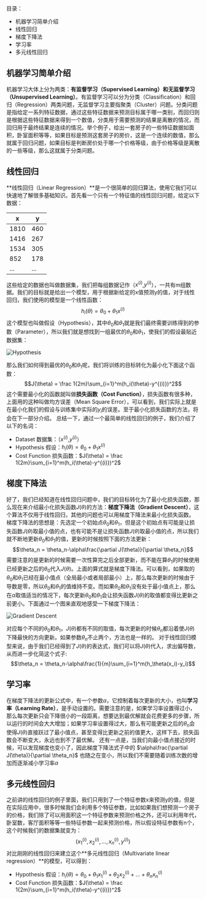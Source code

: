 目录：
- 机器学习简单介绍
- 线性回归
- 梯度下降法
- 学习率
- 多元线性回归

## 机器学习简单介绍

机器学习大体上分为两类：**有监督学习（Supervised Learning）**和**无监督学习（Unsupervised Learning）**。有监督学习可以分为分类（Classification）和回归（Regression）两类问题，无监督学习主要指聚类（Cluster）问题。分类问题是指给定一系列特征数据，通过这些特征数据来预测目标属于哪一类别，而回归则是根据这些特征数据来得到一个数值，分类用于需要预测的结果是离散的情况，而回归用于最终结果是连续的情况。举个例子，给出一套房子的一些特征数据如面积，卧室面积等等，如果目标是预测这套房子的房价，这是一个连续的数值，那么就属于回归问题，如果目标是判断房价处于哪一个价格等级，由于价格等级是离散的一些等级，那么这就属于分类问题。  

## 线性回归

**线性回归（Linear Regression）**是一个很简单的回归算法，使用它我们可以快速地了解很多基础知识。首先看一个只有一个特征值的线性回归问题，给定以下数据：

|  x   |  y  |
| ---- | --- |
| 1810 | 460 |
| 1416 | 267 |
| 1534 | 305 |
| 852  | 178 |
| ...  | ... |

这些给定的数据也叫做数据集，我们把每组数据记作（$x^{(i)}$,$y^{(i)}$），一共有m组数据。我们的目标就是给出一个模型，用于根据新给定的x值预测y的值，对于线性回归，我们使用的模型是一个线性函数：
$$h_i(\theta) = \theta_0 + \theta_1x^{(i)}$$
这个模型也叫做假设（Hypothesis），其中$\theta_0$和$\theta_1$就是我们最终需要训练得到的参数（Parameter），所以我们就是想找到一组最优的$\theta_0$和$\theta_1$，使我们的假设最贴近数据集：

![Hypothesis](https://s2.ax1x.com/2019/04/25/Ee2w4K.jpg)


那么我们如何得到最优的$\theta_0$和$\theta_1$呢，我们将训练的目标转化为最小化下面这个函数：
$$J(\theta) = \frac 1{2m}\sum_{i=1}^m(h_i(\theta)-y^{(i)})^2$$
这个需要最小化的函数就叫做**损失函数（Cost Function）**，损失函数有很多种，上面用的这种叫做均方误差（Mean Square Error），可以看到，我们实际上就是在最小化我们的假设与训练集中实际的$y_i$的误差。至于最小化损失函数的方法，将会在下一部分介绍。
总结一下，通过一个最简单的线性回归的例子，我们介绍了以下的名词：
- Dataset 数据集：（$x^{(i)}$,$y^{(i)}$）
- Hypothesis 假设：$h_i(\theta) = \theta_0 + \theta_1x^{(i)}$
- Cost Function 损失函数：$J(\theta) = \frac 1{2m}\sum_{i=1}^m(h_i(\theta)-y^{(i)})^2$

## 梯度下降法

好了，我们已经知道在线性回归问题中，我们的目标转化为了最小化损失函数，那么现在来介绍最小化损失函数$J(\theta)$的方法：**梯度下降法（Gradient Descent）**，这个算法不仅用于线性回归，其他的问题也可以用梯度下降法来最小化损失函数。
梯度下降法的思想是：先选定一个初始点$\theta_0$和$\theta_1$，但是这个初始点有可能是让损失函数$J(\theta)$取最小值的点，也有可能不是让损失函数$J(\theta)$取最小值的点，所以我们就不断地更新$\theta_0$和$\theta_1$的值，更新的时候按照下面的方法更新：
$$\theta_n = \theta_n-\alpha\frac{\partial J(\theta)}{\partial \theta_n}$$
需要注意的是更新的时候需要一次性算完之后全部更新，而不能在算$\theta_1$的时候使用已经更新之后的$\theta_0$代入$J(\theta)$。上面的算式就是梯度下降法。可以看到，如果取的$\theta_0$和$\theta_1$已经在最小值点（全局最小或者局部最小）上，那么每次更新的时候由于导数是零，所以$\theta_0$和$\theta_1$的值维持不变。而如果$\theta_0$和$\theta_1$没有处于最小值点上，那么在$\alpha$取值适当的情况下，每次更新$\theta_0$和$\theta_1$会让损失函数$J(\theta)$的取值都变得比更新之前更小。下面通过一个图来直观地感受一下梯度下降法：

![Gradient Descent](https://upload-images.jianshu.io/upload_images/10634927-9528cd2a41fea0c8.png?imageMogr2/auto-orient/strip%7CimageView2/2/w/1240)


对应每个不同的$\theta_0$和$\theta_1$，$J(\theta)$都有不同的取值，每次更新的时候$\theta_n$都沿着使$J(\theta)$下降最快的方向更新。如果参数$\theta_n$不止两个，方法也是一样的。
对于线性回归模型来说，由于我们已经得到了$J(\theta)$的表达式，我们可以将$J(\theta)$代入，求出偏导数，从而进一步化简这个式子:
$$\theta_n = \theta_n-\alpha\frac{1}{m}\sum_{i=1}^m(h_\theta(x_i)-y_i)$$

## 学习率

在梯度下降法的更新公式中，有一个参数$\alpha$，它控制着每次更新的大小，也叫**学习率（Learning Rate）**，是手动设置的。需要注意的是，如果学习率设置得过小，那么每次更新只会下降很小的一段距离，想要达到最优解就会花费更多的步骤，所以运行的时间会大大增加；如果学习率设置得过大，那么有可能更新之后的$\theta_n$会使得$J(\theta)$直接跃过了最小值点，甚至变得比更新之前的值更大，这样下去，损失函数会不断变大，永远也到不了最优解。
还有一点是，当我们向最小值点接近的时候，可以发现梯度也变小了，因此梯度下降法式子中的 $\alpha\frac{\partial J(\theta)}{\partial \theta_n}$ 也随之在变小，所以我们不需要随着训练次数的增加而逐渐减小学习率$\alpha$

## 多元线性回归

之前讲的线性回归的例子里面，我们只用到了一个特征参数x来预测y的值，但是在实际应用中，很多时候我们会利用多个特征参数，比如如果我们想预测一个房子的价格，我们除了可以用面积这一个特征参数来预测价格之外，还可以利用年代，卧室数，客厅面积等等一些特征参数一起来预测价格，所以假设特征参数有n个，这个时候我们的数据集就变为：
$$(x^{(i)}_1,x^{(i)}_2,...,x^{(i)}_n,y^{(i)})$$
对比刚刚的线性回归来建立这个**多元线性回归（Multivariate linear regression）**的模型，可以得到：
- Hypothesis 假设：$h_i(\theta) = \theta_0 + \theta_1x^{(i)}_1+ \theta_2x^{(i)}_2+...+\theta_nx^{(i)}_n$
- Cost Function 损失函数：$J(\theta) = \frac 1{2m}\sum_{i=1}^m(h_i(\theta)-y^{(i)})^2$
